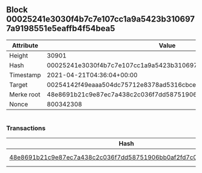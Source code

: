 ## Block 00025241e3030f4b7c7e107cc1a9a5423b3106977a9198551e5eaffb4f54bea5

Attribute | Value
--- | ---
Height | 30901
Hash | 00025241e3030f4b7c7e107cc1a9a5423b3106977a9198551e5eaffb4f54bea5
Timestamp | 2021-04-21T04:36:04+00:00
Target | 00254142f49eaaa504dc75712e8378ad5316cbcead634704b3734b6271167cc4
Merke root | 48e8691b21c9e87ec7a438c2c036f7dd58751906bb0af2fd7c00c58b13df5f24
Nonce | 800342308

```

```

### Transactions

Hash | Amount
--- | ---
[48e8691b21c9e87ec7a438c2c036f7dd58751906bb0af2fd7c00c58b13df5f24](48e8691b21c9e87ec7a438c2c036f7dd58751906bb0af2fd7c00c58b13df5f24.md) | 10.00000000 SKEPTI 
